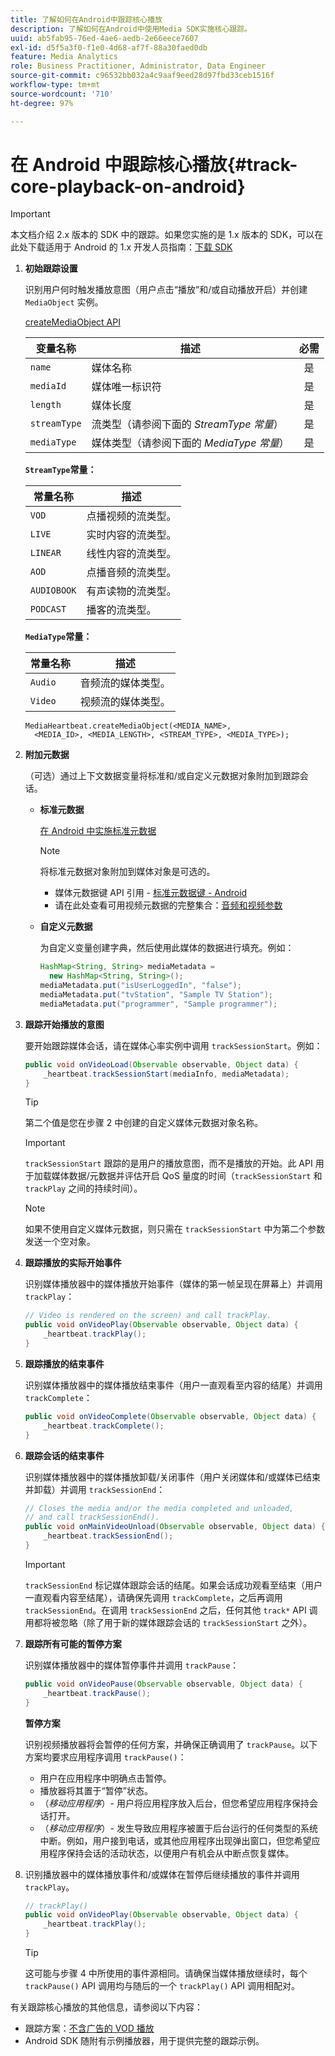 ```yaml
---
title: 了解如何在Android中跟踪核心播放
description: 了解如何在Android中使用Media SDK实施核心跟踪。
uuid: ab5fab95-76ed-4ae6-aedb-2e66eece7607
exl-id: d5f5a3f0-f1e0-4d68-af7f-88a30faed0db
feature: Media Analytics
role: Business Practitioner, Administrator, Data Engineer
source-git-commit: c96532bb032a4c9aaf9eed28d97fbd33ceb1516f
workflow-type: tm+mt
source-wordcount: '710'
ht-degree: 97%

---
```


# 在 Android 中跟踪核心播放{#track-core-playback-on-android}

>[!IMPORTANT]
>本文档介绍 2.x 版本的 SDK 中的跟踪。如果您实施的是 1.x 版本的 SDK，可以在此处下载适用于 Android 的 1.x 开发人员指南：[下载 SDK](/help/sdk-implement/download-sdks.md)

1. **初始跟踪设置**

   识别用户何时触发播放意图（用户点击“播放”和/或自动播放开启）并创建 `MediaObject` 实例。

   [createMediaObject API](https://adobe-marketing-cloud.github.io/media-sdks/reference/android/com/adobe/primetime/va/simple/MediaHeartbeat.html#createMediaObject-java.lang.String-java.lang.String-java.lang.Double-java.lang.String-com.adobe.primetime.va.simple.MediaHeartbeat.MediaType-)

   | 变量名称 | 描述 | 必需 |
   | --- | --- | :---: |
   | `name` | 媒体名称 | 是 |
   | `mediaId` | 媒体唯一标识符 | 是 |
   | `length` | 媒体长度 | 是 |
   | `streamType` | 流类型（请参阅下面的 _StreamType 常量_） | 是 |
   | `mediaType` | 媒体类型（请参阅下面的 _MediaType 常量_） | 是 |

   **`StreamType`常量：**

   | 常量名称 | 描述 |
   |---|---|
   | `VOD` | 点播视频的流类型。 |
   | `LIVE` | 实时内容的流类型。 |
   | `LINEAR` | 线性内容的流类型。 |
   | `AOD` | 点播音频的流类型。 |
   | `AUDIOBOOK` | 有声读物的流类型。 |
   | `PODCAST` | 播客的流类型。 |

   **`MediaType`常量：**

   | 常量名称 | 描述 |
   |---|---|
   | `Audio` | 音频流的媒体类型。 |
   | `Video` | 视频流的媒体类型。 |

   ```
   MediaHeartbeat.createMediaObject(<MEDIA_NAME>,  
     <MEDIA_ID>, <MEDIA_LENGTH>, <STREAM_TYPE>, <MEDIA_TYPE>);
   ```

1. **附加元数据**

   （可选）通过上下文数据变量将标准和/或自定义元数据对象附加到跟踪会话。

   * **标准元数据**

      [在 Android 中实施标准元数据](/help/sdk-implement/track-av-playback/impl-std-metadata/impl-std-metadata-android.md)

      >[!NOTE]
      >
      >将标准元数据对象附加到媒体对象是可选的。

      * 媒体元数据键 API 引用 - [标准元数据键 - Android](https://adobe-marketing-cloud.github.io/media-sdks/reference/android/com/adobe/primetime/va/simple/MediaHeartbeat.VideoMetadataKeys.html)
      * 请在此处查看可用视频元数据的完整集合：[音频和视频参数](/help/metrics-and-metadata/audio-video-parameters.md)
   * **自定义元数据**

      为自定义变量创建字典，然后使用此媒体的数据进行填充。例如：

      ```java
      HashMap<String, String> mediaMetadata =  
        new HashMap<String, String>(); 
      mediaMetadata.put("isUserLoggedIn", "false"); 
      mediaMetadata.put("tvStation", "Sample TV Station"); 
      mediaMetadata.put("programmer", "Sample programmer");
      ```


1. **跟踪开始播放的意图**

   要开始跟踪媒体会话，请在媒体心率实例中调用 `trackSessionStart`。例如：

   ```java
   public void onVideoLoad(Observable observable, Object data) {  
       _heartbeat.trackSessionStart(mediaInfo, mediaMetadata); 
   }
   ```

   >[!TIP]
   >
   >第二个值是您在步骤 2 中创建的自定义媒体元数据对象名称。

   >[!IMPORTANT]
   >
   >`trackSessionStart` 跟踪的是用户的播放意图，而不是播放的开始。此 API 用于加载媒体数据/元数据并评估开启 QoS 量度的时间（`trackSessionStart` 和 `trackPlay` 之间的持续时间）。

   >[!NOTE]
   >
   >如果不使用自定义媒体元数据，则只需在 `trackSessionStart` 中为第二个参数发送一个空对象。

1. **跟踪播放的实际开始事件**

   识别媒体播放器中的媒体播放开始事件（媒体的第一帧呈现在屏幕上）并调用 `trackPlay`：

   ```java
   // Video is rendered on the screen) and call trackPlay.  
   public void onVideoPlay(Observable observable, Object data) { 
       _heartbeat.trackPlay(); 
   }
   ```

1. **跟踪播放的结束事件**

   识别媒体播放器中的媒体播放结束事件（用户一直观看至内容的结尾）并调用 `trackComplete`：

   ```java
   public void onVideoComplete(Observable observable, Object data) { 
       _heartbeat.trackComplete(); 
   }
   ```

1. **跟踪会话的结束事件**

   识别媒体播放器中的媒体播放卸载/关闭事件（用户关闭媒体和/或媒体已结束并卸载）并调用 `trackSessionEnd`：

   ```java
   // Closes the media and/or the media completed and unloaded,  
   // and call trackSessionEnd().  
   public void onMainVideoUnload(Observable observable, Object data) {  
       _heartbeat.trackSessionEnd(); 
   }
   ```

   >[!IMPORTANT]
   >
   >`trackSessionEnd` 标记媒体跟踪会话的结尾。如果会话成功观看至结束（用户一直观看内容至结尾），请确保先调用 `trackComplete`，之后再调用 `trackSessionEnd`。在调用 `trackSessionEnd` 之后，任何其他 `track*` API 调用都将被忽略（除了用于新的媒体跟踪会话的 `trackSessionStart` 之外）。

1. **跟踪所有可能的暂停方案**

   识别媒体播放器中的媒体暂停事件并调用 `trackPause`：

   ```java
   public void onVideoPause(Observable observable, Object data) {  
       _heartbeat.trackPause(); 
   }
   ```

   **暂停方案**

   识别视频播放器将会暂停的任何方案，并确保正确调用了 `trackPause`。以下方案均要求应用程序调用 `trackPause()`：

   * 用户在应用程序中明确点击暂停。
   * 播放器将其置于“暂停”状态。
   * （*移动应用程序*）- 用户将应用程序放入后台，但您希望应用程序保持会话打开。
   * （*移动应用程序*）- 发生导致应用程序被置于后台运行的任何类型的系统中断。例如，用户接到电话，或其他应用程序出现弹出窗口，但您希望应用程序保持会话的活动状态，以便用户有机会从中断点恢复媒体。

1. 识别播放器中的媒体播放事件和/或媒体在暂停后继续播放的事件并调用 `trackPlay`。

   ```java
   // trackPlay() 
   public void onVideoPlay(Observable observable, Object data) {  
       _heartbeat.trackPlay(); 
   }
   ```

   >[!TIP]
   >
   >这可能与步骤 4 中所使用的事件源相同。请确保当媒体播放继续时，每个 `trackPause()` API 调用均与随后的一个 `trackPlay()` API 调用相配对。

有关跟踪核心播放的其他信息，请参阅以下内容：

* 跟踪方案：[不含广告的 VOD 播放](/help/sdk-implement/tracking-scenarios/vod-no-intrs-details.md)
* Android SDK 随附有示例播放器，用于提供完整的跟踪示例。
